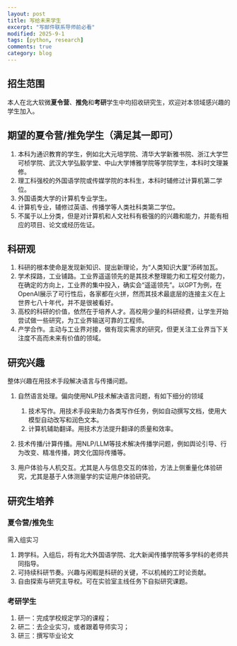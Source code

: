 ```yaml
---
layout: post
title: 写给未来学生
excerpt: "写邮件联系导师前必看"
modified: 2025-9-1
tags: [python, research]
comments: true
category: blog
---
```




## 招生范围

本人在北大软微**夏令营**、**推免**和**考研**学生中均招收研究生，欢迎对本领域感兴趣的学生加入。



## 期望的夏令营/推免学生（满足其一即可）

1. 本科为通识教育的学生，例如北大元培学院、清华大学新雅书院、浙江大学竺可桢学院、武汉大学弘毅学堂、中山大学博雅学院等学院学生，本科时文理兼修。
2. 理工科强校的外国语学院或传媒学院的本科生，本科时辅修过计算机第二学位。
3. 外国语类大学的计算机专业学生。
4. 计算机专业，辅修过英语、传播学等人类社科类第二学位。
5. 不属于以上分类，但是对计算机和人文社科有极强的的兴趣和能力，并能有相应的项目、论文或经历佐证。



## 科研观

1. 科研的根本使命是发现新知识、提出新理论，为“人类知识大厦”添砖加瓦。
2. 学术探路，工业铺路。工业界遥遥领先的是其技术整理能力和工程交付能力，在确定的方向上，工业界的集中投入，确实会“遥遥领先”。以GPT为例，在OpenAI展示了可行性后，各家都在火拼，然而其技术最底层的连接主义在上世界七八十年代，并不是很被看好。
3. 高校的科研的价值，依然在于培养人才。高校用少量的科研经费，让学生开始尝试做一些研究，为工业界输送可靠的工程师。
4. 产学合作。主动与工业界对接，做有现实需求的研究，但更关注工业界当下关注度不高而未来有价值的领域。



## 研究兴趣

整体兴趣在用技术手段解决语言与传播问题。

1. 自然语言处理。偏向使用NLP技术解决语言问题，有如下细分的领域
   1. 技术写作。用技术手段来助力各类写作任务，例如自动撰写文档，使用大模型自动改写和润色文本。
   2. 计算机辅助翻译。用技术方法提升翻译的质量和效率。

2. 技术传播/计算传播。用NLP/LLM等技术解决传播学问题，例如舆论引导、行为改变、精准传播，跨文化国际传播等。
3. 用户体验与人机交互。尤其是人与信息交互的体验，方法上侧重量化体验研究，尤其是基于人体测量学的实证用户体验研究。



## 研究生培养

### 夏令营/推免生

需入组实习

1. 跨学科。入组后，将有北大外国语学院、北大新闻传播学院等多学科的老师共同指导。
2. 可持续科研节奏。兴趣与闲暇是科研的关键，不以机械的工时论贡献。
3. 自由探索与研究主导权。可在实验室主线任务下自拟研究课题。

### 考研学生

1. 研一：完成学校规定学习的课程；
2. 研二：去企业实习，或者跟着导师实习；
3. 研三：撰写毕业论文
